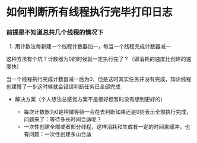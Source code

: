 # 如何判断所有线程执行完毕打印日志

### 前提是不知道总共几个线程的情况下

1. 用计数法每新建一个线程计数器加一，每当一个线程完成计数器减一

这种方法有个坑？计数器为0的时候就一定执行完了？（即消耗的速度比创建的速度快）

当一个线程执行完成计数器减一后为0，但是这时其实任务并没有完成，知识线程创建慢了一步这时候就会错误判断任务已全部完成

* 解决方案（个人想法总感觉方案不是很好但暂时没有想到更好的）

	* 每次计数器为0是稍微等待一会在去判断如果还是0则表示全部执行完成，问题来了：等待多长时间合适呢？
	* 一次性创建全部或者部分线程，这样消耗和生成有一定的时间来缓冲，也有问题：一次性创建多山合适

